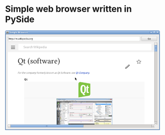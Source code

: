 # Simple web browser written in PySide

![Screenshot](https://github.com/prp-e/simpleBrowser/blob/master/simpleBrowser.png)
